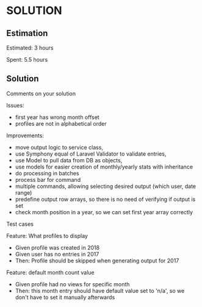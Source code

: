 SOLUTION
========

Estimation
----------
Estimated: 3 hours

Spent: 5.5 hours


Solution
--------
Comments on your solution

Issues:
- first year has wrong month offset
- profiles are not in alphabetical order

Improvements:
- move output logic to service class,
- use Symphony equal of Laravel Validator to validate entries,
- use Model to pull data from DB as objects,
- use models for easier creation of monthly/yearly stats with inheritance
- do processing in batches
- process bar for command
- multiple commands, allowing selecting desired output (which user, date range)
- predefine output row arrays, so there is no need of verifying if output is set
- check month position in a year, so we can set first year array correctly

Test cases

Feature: What profiles to display
- Given profile was created in 2018
- Given user has no entries in 2017
- Then: Profile should be skipped when generating output for 2017


Feature: default month count value
- Given profile had no views for specific month
- Then: this month entry should have default value set to 'n/a', so we don't have to set it manually afterwards
